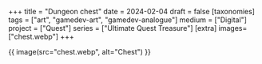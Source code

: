 +++
title = "Dungeon chest"
date = 2024-02-04
draft =  false
[taxonomies]
tags = ["art", "gamedev-art", "gamedev-analogue"]
medium = ["Digital"]
project = ["Quest"]
series = ["Ultimate Quest Treasure"]
[extra]
images= ["chest.webp"]
+++

{{ image(src="chest.webp", alt="Chest") }}
